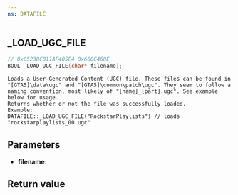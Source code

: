 ```yaml
---
ns: DATAFILE
---
```

## _LOAD_UGC_FILE

```c
// 0xC5238C011AF405E4 0x660C468E
BOOL _LOAD_UGC_FILE(char* filename);
```

```
Loads a User-Generated Content (UGC) file. These files can be found in "[GTA5]\data\ugc" and "[GTA5]\common\patch\ugc". They seem to follow a naming convention, most likely of "[name]_[part].ugc". See example below for usage.  
Returns whether or not the file was successfully loaded.  
Example:  
DATAFILE::_LOAD_UGC_FILE("RockstarPlaylists") // loads "rockstarplaylists_00.ugc"  
```

## Parameters
* **filename**: 

## Return value
